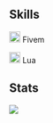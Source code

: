 ## Skills

<img width="20" src="https://img.icons8.com/color/512/fivem.png" /> Fivem

<img width="20" src="https://upload.wikimedia.org/wikipedia/commons/c/cf/Lua-Logo.svg" /> Lua


## Stats

![](https://komarev.com/ghpvc/?username=akonjob&color=blueviolet)



